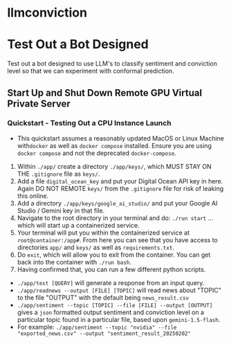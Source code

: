 # llmconviction

# Test Out a Bot Designed

Test out a bot designed to use LLM's to classify sentiment and conviction level so that we can experiment with conformal prediction.

## Start Up and Shut Down Remote GPU Virtual Private Server

### Quickstart - Testing Out a CPU Instance Launch

* This quickstart assumes a reasonably updated MacOS or Linux Machine with`docker` as well as `docker compose` installed. Ensure you are using `docker compose` and not the deprecated `docker-compose`.

1. Within `./app/` create a directory `./app/keys/`, which MUST STAY ON THE `.gitignore` file as `keys/`.
2. Add a file `digital_ocean_key` and put your Digital Ocean API key in here. Again DO NOT REMOTE `keys/` from the `.gitignore` file for risk of leaking this online.
3. Add a directory `./app/keys/google_ai_studio/` and put your Google AI Studio / Gemini key in that file.
4. Navigate to the root directory in your terminal and do: `./run start` ... which will start up a containerized service.
5. Your terminal will put you within the containerized service at `root@container:/app#`. From here you can see that you have access to directories `app/` and `keys/` as well as `requirements.txt`.
6. Do `exit`, which will allow you to exit from the container. You can get back into the container with `./run bash`.
7. Having confirmed that, you can run a few different python scripts.

* `./app/test [QUERY]` will generate a response from an input query.
* `./app/readnews --output [FILE] [TOPIC]` will read news about "TOPIC" to the file "OUTPUT" with the default being `news_result.csv`
* `./app/sentiment --topic [TOPIC] --file [FILE] --output [OUTPUT]` gives a `json` formatted output sentiment and conviction level on a particular topic found in a particular file, based upon `gemini-1.5-flash`.
* For example: `./app/sentiment --topic "nvidia" --file "exported_news.csv" --output "sentiment_result_20250202"`